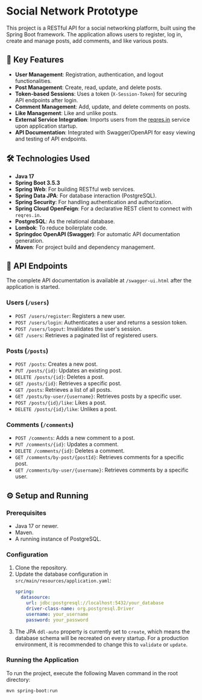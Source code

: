 # Social Network Prototype 

This project is a RESTful API for a social networking platform, built using the Spring Boot framework. The application allows users to register, log in, create and manage posts, add comments, and like various posts.

## 🚀 Key Features

* **User Management**: Registration, authentication, and logout functionalities.
* **Post Management**: Create, read, update, and delete posts.
* **Token-based Sessions**: Uses a token (`X-Session-Token`) for securing API endpoints after login.
* **Comment Management**: Add, update, and delete comments on posts.
* **Like Management**: Like and unlike posts.
* **External Service Integration**: Imports users from the [reqres.in](https://reqres.in/) service upon application startup.
* **API Documentation**: Integrated with Swagger/OpenAPI for easy viewing and testing of API endpoints.

## 🛠️ Technologies Used

* **Java 17**
* **Spring Boot 3.5.3**
* **Spring Web**: For building RESTful web services.
* **Spring Data JPA**: For database interaction (PostgreSQL).
* **Spring Security**: For handling authentication and authorization.
* **Spring Cloud OpenFeign**: For a declarative REST client to connect with `reqres.in`.
* **PostgreSQL**: As the relational database.
* **Lombok**: To reduce boilerplate code.
* **Springdoc OpenAPI (Swagger)**: For automatic API documentation generation.
* **Maven**: For project build and dependency management.

## 📖 API Endpoints

The complete API documentation is available at `/swagger-ui.html` after the application is started.

### Users (`/users`)

* `POST /users/register`: Registers a new user.
* `POST /users/login`: Authenticates a user and returns a session token.
* `POST /users/logout`: Invalidates the user's session.
* `GET /users`: Retrieves a paginated list of registered users.

### Posts (`/posts`)

* `POST /posts`: Creates a new post.
* `PUT /posts/{id}`: Updates an existing post.
* `DELETE /posts/{id}`: Deletes a post.
* `GET /posts/{id}`: Retrieves a specific post.
* `GET /posts`: Retrieves a list of all posts.
* `GET /posts/by-user/{username}`: Retrieves posts by a specific user.
* `POST /posts/{id}/like`: Likes a post.
* `DELETE /posts/{id}/like`: Unlikes a post.

### Comments (`/comments`)

* `POST /comments`: Adds a new comment to a post.
* `PUT /comments/{id}`: Updates a comment.
* `DELETE /comments/{id}`: Deletes a comment.
* `GET /comments/by-post/{postId}`: Retrieves comments for a specific post.
* `GET /comments/by-user/{username}`: Retrieves comments by a specific user.

## ⚙️ Setup and Running

### Prerequisites

* Java 17 or newer.
* Maven.
* A running instance of PostgreSQL.

### Configuration

1.  Clone the repository.
2.  Update the database configuration in `src/main/resources/application.yaml`:
    ```yaml
    spring:
      datasource:
        url: jdbc:postgresql://localhost:5432/your_database
        driver-class-name: org.postgresql.Driver
        username: your_username
        password: your_password
    ```
3.  The JPA `ddl-auto` property is currently set to `create`, which means the database schema will be recreated on every startup. For a production environment, it is recommended to change this to `validate` or `update`.

### Running the Application

To run the project, execute the following Maven command in the root directory:

```bash
mvn spring-boot:run
